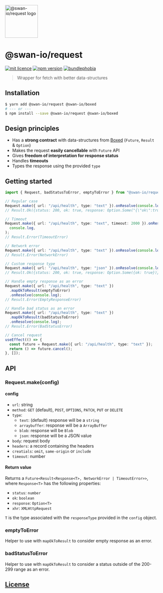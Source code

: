 <img width="108" alt="@swan-io/request logo" src="https://github.com/swan-io/request/blob/main/logo.svg?raw=true">

# @swan-io/request

[![mit licence](https://img.shields.io/dub/l/vibe-d.svg?style=for-the-badge)](https://github.com/swan-io/request/blob/main/LICENSE)
[![npm version](https://img.shields.io/npm/v/@swan-io/request?style=for-the-badge)](https://www.npmjs.org/package/@swan-io/request)
[![bundlephobia](https://img.shields.io/bundlephobia/minzip/@swan-io/request?label=size&style=for-the-badge)](https://bundlephobia.com/result?p=@swan-io/request)

> Wrapper for fetch with better data-structures

## Installation

```bash
$ yarn add @swan-io/request @swan-io/boxed
# --- or ---
$ npm install --save @swan-io/request @swan-io/boxed
```

## Design principles

- Has a **strong contract** with data-structures from [Boxed](https://swan-io.github.io/boxed/) (`Future`, `Result` & `Option`)
- Makes the request **easily cancellable** with `Future` API
- Gives **freedom of interpretation for response status**
- Handles **timeouts**
- Types the response using the provided `type`

## Getting started

```ts
import { Request, badStatusToError, emptyToError } from "@swan-io/request";

// Regular case
Request.make({ url: "/api/health", type: "text" }).onResolve(console.log);
// Result.Ok({status: 200, ok: true, response: Option.Some("{\"ok\":true}")})

// Timeout
Request.make({ url: "/api/health", type: "text", timeout: 2000 }).onResolve(
  console.log,
);
// Result.Error(TimeoutError)

// Network error
Request.make({ url: "/api/health", type: "text" }).onResolve(console.log);
// Result.Error(NetworkError)

// Custom response type
Request.make({ url: "/api/health", type: "json" }).onResolve(console.log);
// Result.Ok({status: 200, ok: true, response: Option.Some({ok: true})})

// Handle empty response as an error
Request.make({ url: "/api/health", type: "text" })
  .mapOkToResult(emptyToError)
  .onResolve(console.log);
// Result.Error(EmptyResponseError)

// Handle bad status as an error
Request.make({ url: "/api/health", type: "text" })
  .mapOkToResult(badStatusToError)
  .onResolve(console.log);
// Result.Error(BadStatusError)

// Cancel request
useEffect(() => {
  const future = Request.make({ url: "/api/health", type: "text" });
  return () => future.cancel();
}, []);
```

## API

### Request.make(config)

#### config

- `url`: string
- `method`: `GET` (default), `POST`, `OPTIONS`, `PATCH`, `PUT` or `DELETE`
- `type`:
  - `text`: (default) response will be a `string`
  - `arraybuffer`: response will be a `ArrayBuffer`
  - `blob`: response will be `Blob`
  - `json`: response will be a JSON value
- `body`: request body
- `headers`: a record containing the headers
- `creatials`: `omit`, `same-origin` or `include`
- `timeout`: number

#### Return value

Returns a `Future<Result<Response<T>, NetworkError | TimeoutError>>`, where `Response<T>` has the following properties:

- `status`: `number`
- `ok`: `boolean`
- `response`: `Option<T>`
- `xhr`: `XMLHttpRequest`

`T` is the type associated with the `responseType` provided in the `config` object.

### emptyToError

Helper to use with `mapOkToResult` to consider empty response as an error.

### badStatusToError

Helper to use with `mapOkToResult` to consider a status outside of the 200-299 range as an error.

## [License](./LICENSE)
